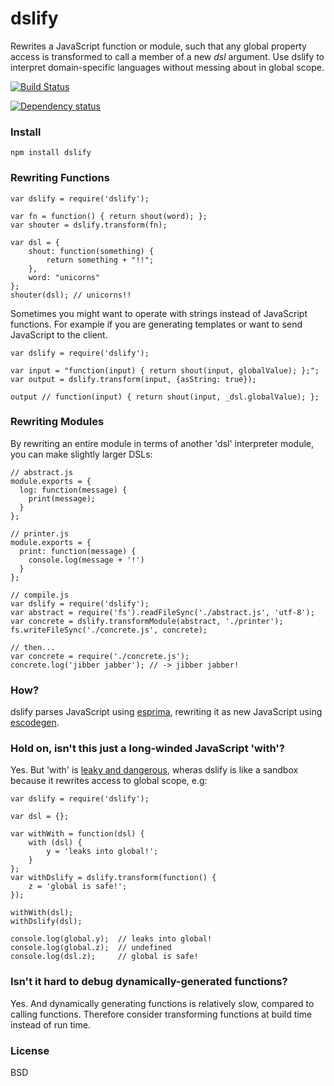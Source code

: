 # dslify

Rewrites a JavaScript function or module, such that any global property access is transformed to call a member of a new _dsl_ argument. Use dslify to interpret domain-specific languages without messing about in global scope.

[![Build Status](https://secure.travis-ci.org/featurist/dslify.png?branch=master)](http://travis-ci.org/featurist/dslify)

[![Dependency status](https://david-dm.org/featurist/dslify.png)](https://david-dm.org/featurist/dslify)

### Install

    npm install dslify

### Rewriting Functions

    var dslify = require('dslify');

    var fn = function() { return shout(word); };
    var shouter = dslify.transform(fn);

    var dsl = {
        shout: function(something) {
            return something + "!!";
        },
        word: "unicorns"
    };
    shouter(dsl); // unicorns!!

Sometimes you might want to operate with strings instead of JavaScript functions. For
example if you are generating templates or want to send JavaScript to the client.

    var dslify = require('dslify');

    var input = "function(input) { return shout(input, globalValue); };";
    var output = dslify.transform(input, {asString: true});

    output // function(input) { return shout(input, _dsl.globalValue); };


### Rewriting Modules

By rewriting an entire module in terms of another 'dsl' interpreter module, you can make slightly larger DSLs:

    // abstract.js
    module.exports = {
      log: function(message) {
        print(message);
      }
    };

    // printer.js
    module.exports = {
      print: function(message) {
        console.log(message + '!')
      }
    };

    // compile.js
    var dslify = require('dslify');
    var abstract = require('fs').readFileSync('./abstract.js', 'utf-8');
    var concrete = dslify.transformModule(abstract, './printer');
    fs.writeFileSync('./concrete.js', concrete);

    // then...
    var concrete = require('./concrete.js');
    concrete.log('jibber jabber'); // -> jibber jabber!

### How?
dslify parses JavaScript using [esprima](https://github.com/ariya/esprima), rewriting it as new JavaScript using  [escodegen](https://github.com/Constellation/escodegen).

### Hold on, isn't this just a long-winded JavaScript 'with'?
Yes. But 'with' is [leaky and dangerous](http://www.yuiblog.com/blog/2006/04/11/with-statement-considered-harmful/), wheras dslify is like a sandbox because it rewrites access to global scope, e.g:

    var dslify = require('dslify');

    var dsl = {};

    var withWith = function(dsl) {
        with (dsl) {
            y = 'leaks into global!';
        }
    };
    var withDslify = dslify.transform(function() {
        z = 'global is safe!';
    });

    withWith(dsl);
    withDslify(dsl);

    console.log(global.y);  // leaks into global!
    console.log(global.z);  // undefined
    console.log(dsl.z);     // global is safe!

### Isn't it hard to debug dynamically-generated functions?
Yes. And dynamically generating functions is relatively slow, compared to calling functions. Therefore consider transforming functions at build time instead of run time.

### License
BSD
